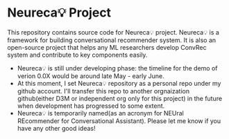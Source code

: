 # Neureca💡 Project

This repository contains source code for Neureca💡 project. Neureca💡 is a framework for building conversational recommender system. It is also an open-source project that helps any ML researchers develop ConvRec system and contribute to key components easily.


- Neureca💡 is still under developing phase: the timeline for the demo of verion 0.0X would be around late May - early June.
- At this moment, I set Neureca💡 repository as a personal repo under my github account. I'll transfer this repo to another orgnaization github(either D3M or independent org only for this project) in the future when development has progressed to some extent. 
- Neureca💡 is temporarily named(as an acronym for NEUral REcommender for Conversational Assistant). Please let me know if you have any other good ideas!

